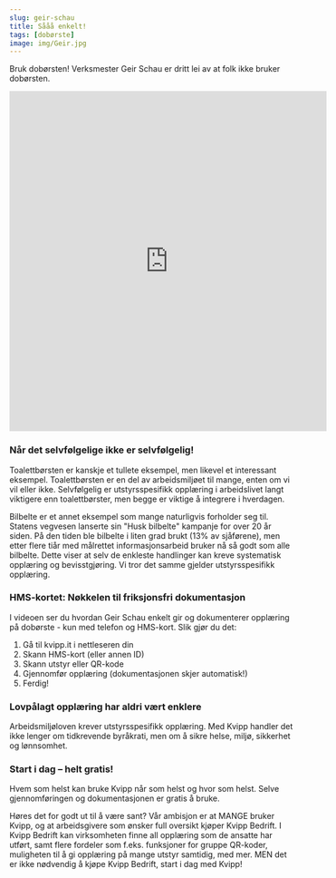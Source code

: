 ```yaml
---
slug: geir-schau
title: Sååå enkelt!
tags: [dobørste]
image: img/Geir.jpg
---
```

Bruk dobørsten! Verksmester Geir Schau er dritt lei av at folk ikke bruker dobørsten.
<!-- truncate -->

<iframe width="560" height="600" src="https://videos.dyntube.com/videos/75YroH7OR06TWfE7WrvtQ" title="Bruk dobørsten" frameborder="0" allow="autoplay; fullscreen" allowfullscreen></iframe>

### Når det selvfølgelige ikke er selvfølgelig!

Toalettbørsten er kanskje et tullete eksempel, men likevel et interessant eksempel. Toalettbørsten er en del av arbeidsmiljøet til mange, enten om vi vil eller ikke. Selvfølgelig er utstyrsspesifikk opplæring i arbeidslivet langt viktigere enn toalettbørster, men begge er viktige å integrere i hverdagen.

Bilbelte er et annet eksempel som mange naturligvis forholder seg til. Statens vegvesen lanserte sin "Husk bilbelte" kampanje for over 20 år siden. På den tiden ble bilbelte i liten grad brukt (13% av sjåførene), men etter flere tiår med målrettet informasjonsarbeid bruker nå så godt som alle bilbelte. Dette viser at selv de enkleste handlinger kan kreve systematisk opplæring og bevisstgjøring. Vi tror det samme gjelder utstyrsspesifikk opplæring.

### HMS-kortet: Nøkkelen til friksjonsfri dokumentasjon 
I videoen ser du hvordan Geir Schau enkelt gir og dokumenterer opplæring på dobørste - kun med telefon og HMS-kort. Slik gjør du det:

1. Gå til kvipp.it i nettleseren din
2. Skann HMS-kort (eller annen ID)
3. Skann utstyr eller QR-kode
4. Gjennomfør opplæring (dokumentasjonen skjer automatisk!)
5. Ferdig!

### Lovpålagt opplæring har aldri vært enklere
Arbeidsmiljøloven krever utstyrsspesifikk opplæring. Med Kvipp handler det ikke lenger om tidkrevende byråkrati, men om å sikre helse, miljø, sikkerhet og lønnsomhet.

### Start i dag – helt gratis!
Hvem som helst kan bruke Kvipp når som helst og hvor som helst. Selve gjennomføringen og dokumentasjonen er gratis å bruke. 

Høres det for godt ut til å være sant? Vår ambisjon er at MANGE bruker Kvipp, og at arbeidsgivere som ønsker full oversikt kjøper Kvipp Bedrift. I Kvipp Bedrift kan virksomheten finne all opplæring som de ansatte har utført, samt flere fordeler som f.eks. funksjoner for gruppe QR-koder, muligheten til å gi opplæring på mange utstyr samtidig, med mer. MEN det er ikke nødvendig å kjøpe Kvipp Bedrift, start i dag med Kvipp!

<!-- Elfsight Contact Form | Book demo med tid - innebygd -->
<div class="elfsight-app-8601984d-0d6c-4f1a-bb3f-495f303d2c44" data-elfsight-app-lazy></div>

